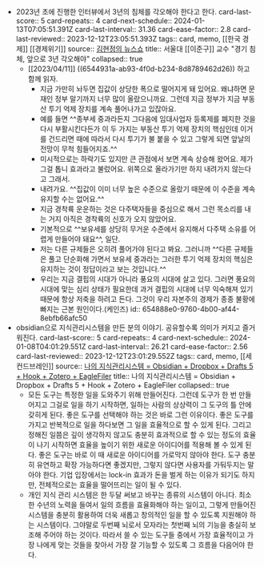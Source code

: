 - 2023년 초에 진행한 인터뷰에서 3년의 침체를 각오해야 한다고 한다.
  card-last-score:: 5
  card-repeats:: 4
  card-next-schedule:: 2024-01-13T07:05:51.391Z
  card-last-interval:: 31.36
  card-ease-factor:: 2.8
  card-last-reviewed:: 2023-12-12T23:05:51.393Z
  tags:: card, memo, [[한국 경제]] [[경제위기]]
  source:: [김현정의 뉴스쇼](https://n.news.naver.com/article/079/0003729225)
  title:: 서울대 [[이준구]] 교수 "경기 침체, 앞으로 3년 각오해야"
  collapsed:: true
  * [[2023/04/11]] ((6544931a-ab93-4f0d-b234-8d8789462d26)) 하고 함께 읽자.
	- 지금 가만히 놔두면 집값이 상당한 폭으로 떨어지게 돼 있어요. 왜냐하면 문재인 정부 말기까지 너무 많이 올랐으니까요. 그런데 지금 정부가 지금 부동산 투기 억제 장치를 계속 풀어나가고 있잖아요.
	- 예를 들면 ^^종부세 중과라든지 그다음에 임대사업자 등록제를 폐지한 것을 다시 부활시킨다든가 이 두 가지는 부동산 투기 억제 장치의 핵심인데 이거를 건드리면 때에 따라서 다시 투기가 불 붙을 수 있고 그렇게 되면 앞날의 전망이 무척 힘들어지죠.^^
	- 미시적으로는 하락기도 있지만 큰 관점에서 보면 계속 상승해 왔어요. 제가 그걸 톱니 효과라고 불렀어요. 위쪽으로 올라가기만 하지 내려가지 않는다고 그래서.
	- 내려가요. ^^집값이 이미 너무 높은 수준으로 올랐기 때문에 이 수준을 계속 유지할 수는 없어요.^^
	- 지금 경착륙 운운하는 것은 다주택자들을 중심으로 해서 그런 목소리를 내는 거지 아직은 경착륙의 신호가 오지 않았어요.
	- 기본적으로 ^^보유세를 상당히 무거운 수준에서 유지해서 다주택 소유를 어렵게 만들어야 돼요^^, 일단.
	- 저는 다른 규제들은 오히려 풀어가야 된다고 봐요. 그러니까 ^^다른 규제들은 풀고 단순화해 가면서 보유세 중과라는 그러한 투기 억제 장치의 핵심은 유지하는 것이 정답이라고 보는 것입니다.^^
	- 우리는 지금 결핍의 시대가 아니라 풍요의 시대에 살고 있다. 그러면 풍요의 시대에 맞는 심리 상태가 필요한데 과거 결핍의 시대에 너무 익숙해져 있기 때문에 항상 저축을 하려고 든다. 그것이 우리 자본주의 경제가 종종 불황에 빠지는 근본 원인이다.(케인즈)
	  id:: 654888e0-9760-4b00-af44-8ebfb66afc50
- obsidian으로 지식관리시스템을 만든 분의 이야기. 공유할수록 의미가 커지고 즐거워진다.
  card-last-score:: 5
  card-repeats:: 4
  card-next-schedule:: 2024-01-08T04:01:29.551Z
  card-last-interval:: 26.21
  card-ease-factor:: 2.56
  card-last-reviewed:: 2023-12-12T23:01:29.552Z
  tags:: card, memo, [[세컨드브레인]]
  source:: [나의 지식관리시스템 = Obsidian + Dropbox + Drafts 5 + Hook + Zotero + EagleFiler](https://lordmiss.com/journal/my-pkm)
  title:: 나의 지식관리시스템 = Obsidian + Dropbox + Drafts 5 + Hook + Zotero + EagleFiler
  collapsed:: true
	- 모든 도구는 특정한 일을 도와주기 위해 만들어진다. 그런데 도구가 한 번 만들어지고 그걸로 일을 하기 시작하면, 일하는 사람의 상상력이 그 도구의 틀 안에 갖히게 된다. 좋은 도구를 선택해야 하는 것은 바로 그런 이유이다. 좋은 도구를 가지고 반복적으로 일을 하다보면 그 일을 효율적으로 할 수 있게 된다. 그리고 정해진 일쯤은 깊이 생각하지 않고도 충분히 효과적으로 할 수 있는 정도의 효율이 나기 시작하면 효율을 높이기 위한 새로운 아이디어를 적용해 볼 수 있게 된다. 좋은 도구는 바로 이 때 새로운 아이디어를 가로막지 않아야 한다. 도구 충분히 유연하고 확장 가능하다면 좋겠지만, 그렇지 않다면 사용자를 가둬두지는 말아야 한다. 기업 입장에서는 lock-in 효과가 돈을 벌게 하는 이유가 되기도 하지만, 전체적으로는 효율을 떨어뜨리는 일이 될 수 있다.
	- 개인 지식 관리 시스템은 한 두달 써보고 바꾸는 종류의 시스템이 아니다. 최소한 수년의 노력을 들여서 일의 흐름을 효율화해야 하는 일이고, 그렇게 만들어진 시스템을 충분히 활용하여 더욱 새롭고 창의적인 일을 할 수 있도록 지원해야 하는 시스템이다. 그야말로 두번째 뇌로서 모자라는 첫번째 뇌의 기능을 충실히 보조해 주어야 하는 것이다. 따라서 쓸 수 있는 도구들 중에서 가장 효율적이고 가장 나에게 맞는 것들을 찾아서 가장 잘 기능할 수 있도록 그 흐름을 다음어야 한다.